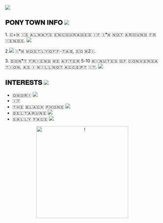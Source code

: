 
![](https://files.catbox.moe/oxaiqo.png)



## 𝐏𝐎𝐍𝐘 𝐓𝐎𝐖𝐍 𝐈𝐍𝐅𝐎 ![](https://files.catbox.moe/o6g5m8.gif)


1️. ​🇨​+​🇭​ ​🇮​​🇸​ ​🇦​​🇱​​🇼​​🇦​​🇾​​🇸​ ​🇪​​🇳​​🇨​​🇴​​🇺​​🇷​​🇦​​🇬​​🇪​​🇩​ ​🇮​​🇫​ ​🇮​❜​🇲​ ​🇳​​🇴​​🇹​ ​🇦​​🇷​​🇴​​🇺​​🇳​​🇩​ ​🇫​​🇷​​🇮​​🇪​​🇳​​🇩​​🇸​. ![](https://files.catbox.moe/2xdsg0.gif)

2️.![](https://files.catbox.moe/oq1tho.gif) ​🇮​❜​🇲​ ​🇲​​🇴​​🇸​​🇹​​🇱​​🇾​ ​🇴​​🇫​​🇫​-​🇹​​🇦​​🇧​, ​🇸​​🇴​ ​🇼​2️🇮​.

3️. ​🇩​​🇴​​🇳​❜​🇹​ ​🇫​​🇷​​🇮​​🇪​​🇳​​🇩​ ​🇲​​🇪​ ​🇦​​🇫​​🇹​​🇪​​🇷​ 5️-1️0️ ​🇲​​🇮​​🇳​​🇺​​🇹​​🇪​​🇸​ ​🇴​​🇫​ ​🇨​​🇴​​🇳​​🇻​​🇪​​🇷​​🇸​​🇦​​🇹​​🇮​​🇴​​🇳​, ​🇦​​🇸​ ​🇮​ ​🇼​​🇮​​🇱​​🇱​ ​🇳​​🇴​​🇹​ ​🇦​​🇨​​🇨​​🇪​​🇵​​🇹​ ​🇮​​🇹​. ![](https://files.catbox.moe/bn3rc7.gif)

## 𝐈𝐍𝐓𝐄𝐑𝐄𝐒𝐓𝐒 ![](https://files.catbox.moe/fvg2mq.gif)

- ​🇴​​🇲​​🇴​​🇷​​🇮​  ![](https://files.catbox.moe/fvg2mq.gif)
- ​🇮​​🇹​  ![]()
- ​🇹​​🇭​​🇪​ ​🇧​​🇱​​🇦​​🇨​​🇰​ ​🇵​​🇭​​🇴​​🇳​​🇪​  ![](https://files.catbox.moe/1iji8q.gif)
- ​🇩​​🇪​​🇱​​🇹​​🇦​​🇷​​🇺​​🇳​​🇪​  ![](https://files.catbox.moe/v3gnjs.gif)
- ​🇸​​🇦​​🇱​​🇱​​🇾​ ​🇫​​🇦​​🇨​​🇪​ ![](https://files.catbox.moe/k6mjjd.gif)

<p align="center">
  <img src="https://files.catbox.moe/k3lqdl.png" alt="!" width="300">
</p> 
